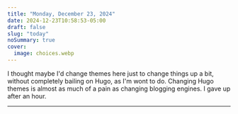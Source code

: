 ```yaml
---
title: "Monday, December 23, 2024"
date: 2024-12-23T10:58:53-05:00
draft: false
slug: "today"
noSummary: true
cover:
  image: choices.webp
---
```


I thought maybe I'd change themes here just to change things up a bit, without completely bailing on Hugo, as I'm wont to do. Changing Hugo themes is almost as much of a pain as changing blogging engines. I gave up after an hour.

----

